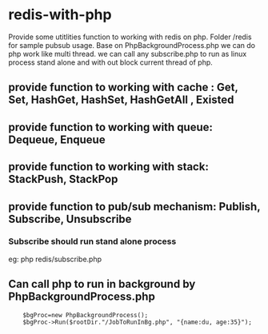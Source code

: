 # redis-with-php
Provide some utitlities function to working with redis on php. Folder /redis for sample pubsub usage. Base on PhpBackgroundProcess.php we can do php work like multi thread. we can call any subscribe.php to run as linux process stand alone and with out block current thread of php.
## provide function to working with cache : Get, Set, HashGet, HashSet, HashGetAll , Existed
## provide function to working with queue: Dequeue, Enqueue
## provide function to working with stack: StackPush, StackPop
## provide function to pub/sub mechanism: Publish, Subscribe, Unsubscribe
### Subscribe should run stand alone process
eg: php redis/subscribe.php
## Can call php to run in background by PhpBackgroundProcess.php 
        $bgProc=new PhpBackgroundProcess();
        $bgProc->Run($rootDir."/JobToRunInBg.php", "{name:du, age:35}");
   
        
